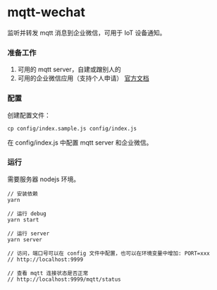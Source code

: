 # mqtt-wechat

监听并转发 mqtt 消息到企业微信，可用于 IoT 设备通知。

### 准备工作

1. 可用的 mqtt server，自建或蹭别人的
2. 可用的企业微信应用（支持个人申请） [官方文档](https://work.weixin.qq.com/api/doc/90000/90003/90556)

### 配置

创建配置文件：

```
cp config/index.sample.js config/index.js
```

在 config/index.js 中配置 mqtt server 和企业微信。

### 运行

需要服务器 nodejs 环境。

```
// 安装依赖
yarn

// 运行 debug
yarn start

// 运行 server
yarn server

// 访问，端口号可以在 config 文件中配置，也可以在环境变量中增加: PORT=xxx
// http://localhost:9999

// 查看 mqtt 连接状态是否正常
// http://localhost:9999/mqtt/status
```

